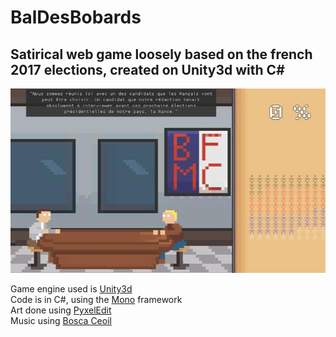 # BalDesBobards
## Satirical web game loosely based on the french 2017 elections, created on Unity3d with C#

![Le Bal des Bobards](https://github.com/thomasgainant/BalDesBobards/blob/master/bal-des-bobards.png)

Game engine used is [Unity3d](https://unity3d.com/fr/)<br />
Code is in C#, using the [Mono](http://www.mono-project.com/) framework<br />
Art done using [PyxelEdit](http://pyxeledit.com/)<br />
Music using [Bosca Ceoil](https://github.com/TerryCavanagh/boscaceoil)
